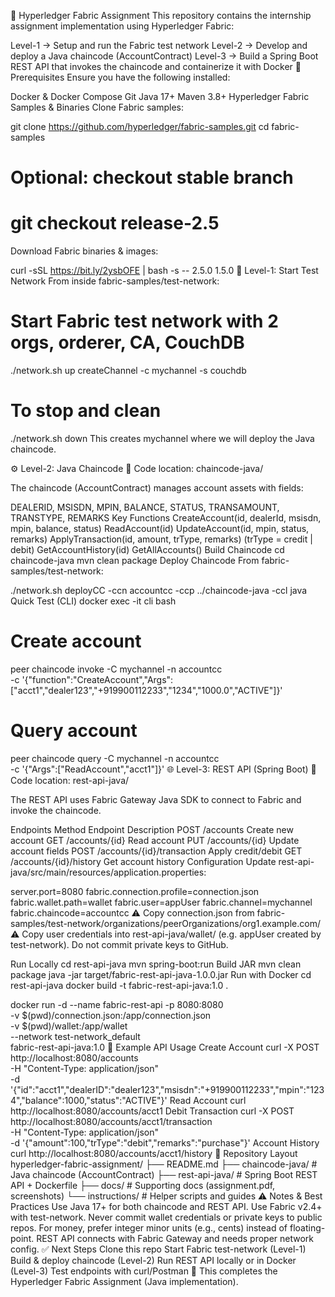 📘 Hyperledger Fabric Assignment
This repository contains the internship assignment implementation using Hyperledger Fabric:

Level-1 → Setup and run the Fabric test network
Level-2 → Develop and deploy a Java chaincode (AccountContract)
Level-3 → Build a Spring Boot REST API that invokes the chaincode and containerize it with Docker
🚀 Prerequisites
Ensure you have the following installed:

Docker & Docker Compose
Git
Java 17+
Maven 3.8+
Hyperledger Fabric Samples & Binaries
Clone Fabric samples:

git clone https://github.com/hyperledger/fabric-samples.git
cd fabric-samples
# Optional: checkout stable branch
# git checkout release-2.5
Download Fabric binaries & images:

curl -sSL https://bit.ly/2ysbOFE | bash -s -- 2.5.0 1.5.0
🧩 Level-1: Start Test Network
From inside fabric-samples/test-network:

# Start Fabric test network with 2 orgs, orderer, CA, CouchDB
./network.sh up createChannel -c mychannel -s couchdb

# To stop and clean
./network.sh down
This creates mychannel where we will deploy the Java chaincode.

⚙️ Level-2: Java Chaincode
📂 Code location: chaincode-java/

The chaincode (AccountContract) manages account assets with fields:

DEALERID, MSISDN, MPIN, BALANCE, STATUS, TRANSAMOUNT, TRANSTYPE, REMARKS
Key Functions
CreateAccount(id, dealerId, msisdn, mpin, balance, status)
ReadAccount(id)
UpdateAccount(id, mpin, status, remarks)
ApplyTransaction(id, amount, trType, remarks)
(trType = credit | debit)
GetAccountHistory(id)
GetAllAccounts()
Build Chaincode
cd chaincode-java
mvn clean package
Deploy Chaincode
From fabric-samples/test-network:

./network.sh deployCC -ccn accountcc -ccp ../chaincode-java -ccl java
Quick Test (CLI)
docker exec -it cli bash

# Create account
peer chaincode invoke -C mychannel -n accountcc \
  -c '{"function":"CreateAccount","Args":["acct1","dealer123","+919900112233","1234","1000.0","ACTIVE"]}'

# Query account
peer chaincode query -C mychannel -n accountcc \
  -c '{"Args":["ReadAccount","acct1"]}'
🌐 Level-3: REST API (Spring Boot)
📂 Code location: rest-api-java/

The REST API uses Fabric Gateway Java SDK to connect to Fabric and invoke the chaincode.

Endpoints
Method	Endpoint	Description
POST	/accounts	Create new account
GET	/accounts/{id}	Read account
PUT	/accounts/{id}	Update account fields
POST	/accounts/{id}/transaction	Apply credit/debit
GET	/accounts/{id}/history	Get account history
Configuration
Update rest-api-java/src/main/resources/application.properties:

server.port=8080
fabric.connection.profile=connection.json
fabric.wallet.path=wallet
fabric.user=appUser
fabric.channel=mychannel
fabric.chaincode=accountcc
⚠️ Copy connection.json from fabric-samples/test-network/organizations/peerOrganizations/org1.example.com/
⚠️ Copy user credentials into rest-api-java/wallet/ (e.g. appUser created by test-network).
Do not commit private keys to GitHub.

Run Locally
cd rest-api-java
mvn spring-boot:run
Build JAR
mvn clean package
java -jar target/fabric-rest-api-java-1.0.0.jar
Run with Docker
cd rest-api-java
docker build -t fabric-rest-api-java:1.0 .

docker run -d --name fabric-rest-api -p 8080:8080 \
  -v $(pwd)/connection.json:/app/connection.json \
  -v $(pwd)/wallet:/app/wallet \
  --network test-network_default \
  fabric-rest-api-java:1.0
🧪 Example API Usage
Create Account
curl -X POST http://localhost:8080/accounts \
 -H "Content-Type: application/json" \
 -d '{"id":"acct1","dealerID":"dealer123","msisdn":"+919900112233","mpin":"1234","balance":1000,"status":"ACTIVE"}'
Read Account
curl http://localhost:8080/accounts/acct1
Debit Transaction
curl -X POST http://localhost:8080/accounts/acct1/transaction \
 -H "Content-Type: application/json" \
 -d '{"amount":100,"trType":"debit","remarks":"purchase"}'
Account History
curl http://localhost:8080/accounts/acct1/history
📂 Repository Layout
hyperledger-fabric-assignment/
├── README.md
├── chaincode-java/       # Java chaincode (AccountContract)
├── rest-api-java/        # Spring Boot REST API + Dockerfile
├── docs/                 # Supporting docs (assignment.pdf, screenshots)
└── instructions/         # Helper scripts and guides
⚠️ Notes & Best Practices
Use Java 17+ for both chaincode and REST API.
Use Fabric v2.4+ with test-network.
Never commit wallet credentials or private keys to public repos.
For money, prefer integer minor units (e.g., cents) instead of floating-point.
REST API connects with Fabric Gateway and needs proper network config.
✅ Next Steps
Clone this repo
Start Fabric test-network (Level-1)
Build & deploy chaincode (Level-2)
Run REST API locally or in Docker (Level-3)
Test endpoints with curl/Postman
🔗 This completes the Hyperledger Fabric Assignment (Java implementation).
